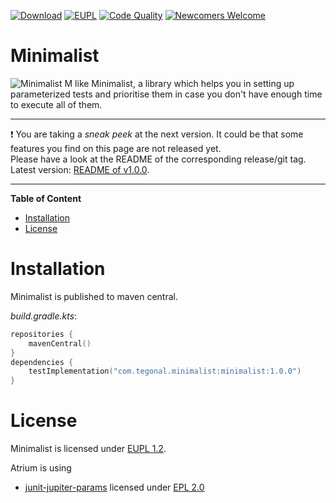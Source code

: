 <!-- for main -->

[![Download](https://img.shields.io/badge/Download-v1.0.0-%23007ec6)](https://github.com/tegonal/minimalist/releases/tag/v1.0.0)
[![EUPL](https://img.shields.io/badge/%E2%9A%96-EUPL%201.2-%230b45a6)](https://joinup.ec.europa.eu/collection/eupl/eupl-text-11-12 "License")
[![Code Quality](https://github.com/tegonal/minimalist/workflows/Code%20Quality/badge.svg?event=push&branch=main)](https://github.com/tegonal/minimalist/actions/workflows/code-quality.yml?query=branch%3Amain)
[![Newcomers Welcome](https://img.shields.io/badge/%F0%9F%91%8B-Newcomers%20Welcome-blueviolet)](https://github.com/tegonal/minimalist/issues?q=is%3Aissue+is%3Aopen+label%3A%22good+first+issue%22 "Ask in discussions for help")

<!-- for main end -->
<!-- for release -->
<!--
[![Download](https://img.shields.io/badge/Download-v1.0.0-%23007ec6)](https://github.com/tegonal/minimalist/releases/tag/v1.0.0)
[![EUPL](https://img.shields.io/badge/%E2%9A%96-EUPL%201.2-%230b45a6)](https://joinup.ec.europa.eu/collection/eupl/eupl-text-11-12 "License")
[![Newcomers Welcome](https://img.shields.io/badge/%F0%9F%91%8B-Newcomers%20Welcome-blueviolet)](https://github.com/tegonal/minimalist/issues?q=is%3Aissue+is%3Aopen+label%3A%22good+first+issue%22 "Ask in discussions for help")
-->
<!-- for release end -->



# Minimalist

![Minimalist](https://raw.githubusercontent.com/tegonal/minimalist/main/.idea/icon.png) M like Minimalist, 
a library which helps you in setting up parameterized tests and prioritise them in case you don't have enough time 
to execute all of them.


---
❗ You are taking a *sneak peek* at the next version. It could be that some features you find on this page are not released yet.  
Please have a look at the README of the corresponding release/git tag. Latest version: [README of v1.0.0](https://github.com/tegonal/minimalist/tree/v1.0.0/README.md).

---

**Table of Content**
- [Installation](#installation)
- [License](#license)


# Installation

Minimalist is published to maven central.

*build.gradle.kts*:
```kotlin
repositories {
    mavenCentral()
}
dependencies {
    testImplementation("com.tegonal.minimalist:minimalist:1.0.0")
}
```

# License

Minimalist is licensed under  [EUPL 1.2](https://joinup.ec.europa.eu/collection/eupl/eupl-text-11-12).

Atrium is using
- [junit-jupiter-params](https://github.com/junit-team/junit5) licensed under [EPL 2.0](https://www.eclipse.org/legal/epl-v20.html)